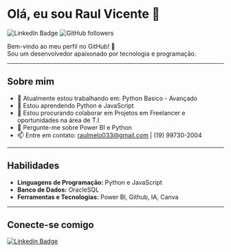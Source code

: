 # Olá, eu sou Raul Vicente 👋

![LinkedIn Badge](https://img.shields.io/badge/-Raul%20Vicente-blue?style=flat-square&logo=Linkedin&logoColor=white&link=https://www.linkedin.com/in/raulvicenteDEV/)
![GitHub followers](https://img.shields.io/github/followers/raulvicenteDEV?label=Follow&style=social)

Bem-vindo ao meu perfil no GitHub! 🚀  
Sou um desenvolvedor apaixonado por tecnologia e programação.

---

## Sobre mim

- 🔭 Atualmente estou trabalhando em: Python Basico - Avançado
- 🌱 Estou aprendendo Python e JavaScript
- 👯 Estou procurando colaborar em Projetos em Freelancer e oportunidades na área de T.I
- 💬 Pergunte-me sobre Power BI e Python
- 📫 Entre em contato: [raulmelo033@gmail.com](mailto:raulmelo033@gmail.com) | (19) 99730-2004

---

## Habilidades

- **Linguagens de Programação:** Python e JavaScript
- **Banco de Dados:** OracleSQL
- **Ferramentas e Tecnologias:** Power BI, Github, IA, Canva

---

## Conecte-se comigo

[![Linkedin Badge](https://img.shields.io/badge/-Raul%20Vicente-blue?style=flat-square&logo=Linkedin&logoColor=white&link=https://www.linkedin.com/in/raulvicenteDEV/)](https://www.linkedin.com/in/raulvicenteDEV/)
